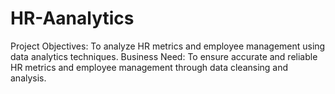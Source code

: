 # HR-Aanalytics
Project Objectives: To analyze HR metrics and employee  management using data analytics techniques. 
Business Need: To ensure accurate and reliable HR metrics and  employee management through data cleansing and analysis.       
